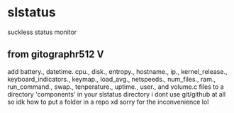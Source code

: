 # slstatus
suckless status monitor

from gitographr512 V
------------------------------------
add battery., datetime. cpu., disk., entropy., hostname., ip., kernel_release., keyboard_indicators., keymap., load_avg., netspeeds., num_files., ram., run_command., swap., tenperature., uptime., user., and volume.c files to a directory 'components' in your slstatus directory
i dont use git/github at all so idk how to put a folder in a repo xd
sorry for the inconvenience lol
